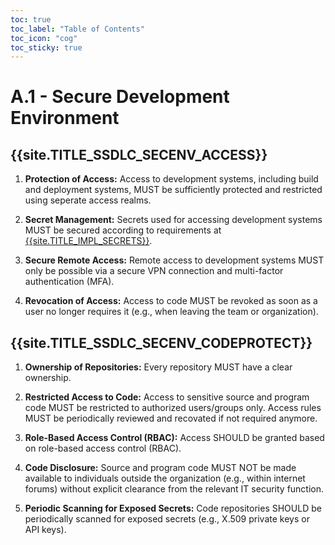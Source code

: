 ```yaml
---
toc: true
toc_label: "Table of Contents"
toc_icon: "cog"
toc_sticky: true
---
```

# A.1 - Secure Development Environment

## {{site.TITLE_SSDLC_SECENV_ACCESS}}

1. **Protection of Access:** Access to development systems, including build and deployment systems, MUST be sufficiently protected and restricted using seperate access realms.

2. **Secret Management:** Secrets used for accessing development systems MUST be secured according to requirements at  [{{site.TITLE_IMPL_SECRETS}}]({{site.URL_IMPL_SECRETS}}).

3. **Secure Remote Access:** Remote access to development systems MUST only be possible via a secure VPN connection and multi-factor authentication (MFA).

4. **Revocation of Access:** Access to code MUST be revoked as soon as a user no longer requires it (e.g., when leaving the team or organization).

## {{site.TITLE_SSDLC_SECENV_CODEPROTECT}}

1. **Ownership of Repositories:** Every repository MUST have a clear ownership.

2. **Restricted Access to Code:** Access to sensitive source and program code MUST be restricted to authorized users/groups only. Access rules MUST be periodically reviewed and recovated if not required anymore. 

3. **Role-Based Access Control (RBAC):** Access SHOULD be granted based on role-based access control (RBAC).

4. **Code Disclosure:** Source and program code MUST NOT be made available to individuals outside the organization (e.g., within internet forums) without explicit clearance from the relevant IT security function.

5. **Periodic Scanning for Exposed Secrets:** Code repositories SHOULD be periodically scanned for exposed secrets (e.g., X.509 private keys or API keys).
